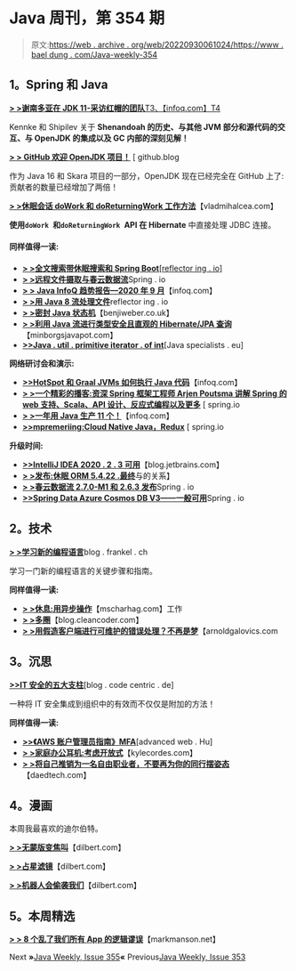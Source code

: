 # Java 周刊，第 354 期

> 原文:[https://web . archive . org/web/20220930061024/https://www . bael dung . com/Java-weekly-354](https://web.archive.org/web/20220930061024/https://www.baeldung.com/java-weekly-354)

## **1。Spring 和 Java**

[**> >谢南多亚在 JDK 11-采访红帽的团队**T3、【infoq.com】T4](https://web.archive.org/web/20220628113919/https://www.infoq.com/news/2020/10/shenandoah-interview/)

Kennke 和 Shipilev 关于 **Shenandoah 的历史、与其他 JVM 部分和源代码的交互、与 OpenJDK 的集成以及 GC 内部的深刻见解！**

[**> > GitHub 欢迎 OpenJDK 项目！**](https://web.archive.org/web/20220628113919/https://github.blog/2020-09-30-github-welcomes-the-openjdk-project/) [ github.blog

作为 Java 16 和 Skara 项目的一部分，OpenJDK 现在已经完全在 GitHub 上了:贡献者的数量已经增加了两倍！

[**> >休眠会话 doWork 和 doReturningWork 工作方法**](https://web.archive.org/web/20220628113919/https://vladmihalcea.com/hibernate-session-dowork-doreturningwork/)【vladmihalcea.com】

**使用`doWork `和`doReturningWork `API 在 Hibernate** 中直接处理 JDBC 连接。

#### **同样值得一读:**

*   [**> >全文搜索带休眠搜索和 Spring Boot**[reflector ing . io]](https://web.archive.org/web/20220628113919/https://reflectoring.io/hibernate-search/)
*   [**> >远程文件摄取与春云数据流**](https://web.archive.org/web/20220628113919/https://spring.io/blog/2020/09/29/case-study-remote-file-ingest-with-spring-cloud-data-flow)Spring . io
*   [**> > Java InfoQ 趋势报告—2020 年 9 月**](https://web.archive.org/web/20220628113919/https://www.infoq.com/articles/java-jvm-trends-2020/)【infoq.com】
*   [**> >用 Java 8 流处理文件**](https://web.archive.org/web/20220628113919/https://reflectoring.io/processing-files-using-java-8-streams/)reflector ing . io
*   [**> >密封 Java 状态机**](https://web.archive.org/web/20220628113919/https://benjiweber.co.uk/blog/2020/10/03/sealed-java-state-machines/)【benjiweber.co.uk】
*   [**> >利用 Java 流进行类型安全且直观的 Hibernate/JPA 查询**](https://web.archive.org/web/20220628113919/https://minborgsjavapot.blogspot.com/2020/10/how-to-get-type-safe-and-intuitive.html)【minborgsjavapot.com】
*   [**>>Java . util . primitive iterator . of int**](https://web.archive.org/web/20220628113919/https://www.javaspecialists.eu/archive/Issue284.html)[Java specialists . eu]

**网络研讨会和演示:**

*   [**>>HotSpot 和 Graal JVMs 如何执行 Java 代码**](https://web.archive.org/web/20220628113919/https://www.infoq.com/presentations/hotspot-graalvm-code-execution/?utm_campaign=infoq_content&utm_source=infoq&utm_medium=feed&utm_term=Java)【infoq.com】
*   [**> >一个精彩的播客:资深 Spring 框架工程师 Arjen Poutsma 讲解 Spring 的 web 支持、Scala、API 设计、反应式编程以及更多**](https://web.archive.org/web/20220628113919/https://spring.io/blog/2020/10/02/a-bootiful-podcast-long-time-spring-framework-engineer-arjen-poutsma-on-spring-s-web-support-scala-api-design-reactive-programming-and-more) [ spring.io
*   [**> >一年用 Java 生产 11 个！**](https://web.archive.org/web/20220628113919/https://www.infoq.com/presentations/java-11-production-story/)【infoq.com】
*   [**>>mpremeriing:Cloud Native Java，Redux**](https://web.archive.org/web/20220628113919/https://spring.io/blog/2020/10/01/premiering-cloud-native-java-redux) [ spring.io

**升级时间:**

*   [**>>IntelliJ IDEA 2020 . 2 . 3 可用**](https://web.archive.org/web/20220628113919/https://blog.jetbrains.com/idea/2020/10/intellij-idea-2020-2-3-is-available/)【blog.jetbrains.com】
*   [**> >发布:休眠 ORM 5.4.22 .最终**](https://web.archive.org/web/20220628113919/https://in.relation.to/2020/10/01/hibernate-orm-5/)与的关系】
*   [**> >春云数据流 2.7.0-M1 和 2.6.3 发布**](https://web.archive.org/web/20220628113919/https://spring.io/blog/2020/09/29/spring-cloud-data-flow-2-7-0-m1-and-2-6-3-released)Spring . io
*   [**>>Spring Data Azure Cosmos DB V3——一般可用**](https://web.archive.org/web/20220628113919/https://spring.io/blog/2020/10/05/spring-data-azure-cosmos-db-v3-generally-available)Spring . io

## **2。技术**

[**> >学习新的编程语言**](https://web.archive.org/web/20220628113919/https://blog.frankel.ch/on-learning-new-programming-language/)blog . frankel . ch

学习一门新的编程语言的关键步骤和指南。

**同样值得一读:**

*   [**> >休息:用异步操作**](https://web.archive.org/web/20220628113919/https://www.mscharhag.com/api-design/rest-asynchronous-operations)【mscharhag.com】工作
*   [**> >多圈**](https://web.archive.org/web/20220628113919/http://blog.cleancoder.com/uncle-bob/2020/09/30/loopy.html)【blog.cleancoder.com】
*   [**> >用假造客户端进行可维护的错误处理？不再是梦**](https://web.archive.org/web/20220628113919/https://arnoldgalovics.com/maintainable-error-handling-with-feign-clients-not-a-dream-anymore/)【arnoldgalovics.com

## **3。沉思**

[**>>IT 安全的五大支柱**](https://web.archive.org/web/20220628113919/https://blog.codecentric.de/en/2020/10/how-to-integrate-it-security-in-a-company/)[blog . code centric . de]

一种将 IT 安全集成到组织中的有效而不仅仅是附加的方法！

**同样值得一读:**

*   [**>>《AWS 账户管理员指南》MFA**](https://web.archive.org/web/20220628113919/https://advancedweb.hu/the-aws-account-administrators-guide-to-mfa/)[advanced web . Hu]
*   [**> >家庭办公耳机:考虑开放式**](https://web.archive.org/web/20220628113919/https://kylecordes.com/2020/home-office-headset)【kylecordes.com】
*   [**> >将自己推销为一名自由职业者，不要再为你的同行摆姿态**](https://web.archive.org/web/20220628113919/https://daedtech.com/to-market-yourself-as-a-freelance-dev-stop-posturing-for-your-peers/)【daedtech.com】

## **4。漫画**

本周我最喜欢的迪尔伯特。

[**> >无蒙版变焦叫**](https://web.archive.org/web/20220628113919/https://dilbert.com/strip/2020-10-08)【dilbert.com】

[**> >占星滤镜**](https://web.archive.org/web/20220628113919/https://dilbert.com/strip/2020-10-05)【dilbert.com】

[**> >机器人会偷袭我们**](https://web.archive.org/web/20220628113919/https://dilbert.com/strip/2020-10-02)【dilbert.com】

## **5。本周精选**

**[> > 8 个乱了我们所有 App 的逻辑谬误](https://web.archive.org/web/20220628113919/https://markmanson.net/logical-fallacies)**【markmanson.net】

Next **»**[Java Weekly, Issue 355](/web/20220628113919/https://www.baeldung.com/java-weekly-355)**«** Previous[Java Weekly, Issue 353](/web/20220628113919/https://www.baeldung.com/java-weekly-353)